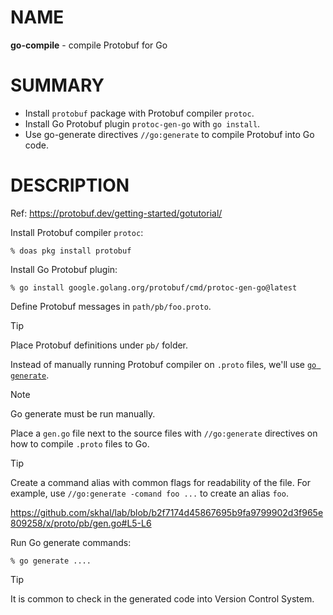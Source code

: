 # NAME

**go-compile** - compile Protobuf for Go


# SUMMARY

* Install `protobuf` package with Protobuf compiler `protoc`.
* Install Go Protobuf plugin `protoc-gen-go` with `go install`.
* Use go-generate directives `//go:generate` to compile Protobuf into Go code.


# DESCRIPTION

Ref: https://protobuf.dev/getting-started/gotutorial/

Install Protobuf compiler `protoc`:

```console
% doas pkg install protobuf
```

Install Go Protobuf plugin:

```console
% go install google.golang.org/protobuf/cmd/protoc-gen-go@latest
```

Define Protobuf messages in `path/pb/foo.proto`.

> [!TIP]
> Place Protobuf definitions under `pb/` folder.

Instead of manually running Protobuf compiler on `.proto` files, we'll use
[`go generate`](https://pkg.go.dev/cmd/go#hdr-Generate_Go_files_by_processing_source).

> [!NOTE]
> Go generate must be run manually.

Place a `gen.go` file next to the source files with `//go:generate` directives
on how to compile `.proto` files to Go.

> [!TIP]
> Create a command alias with common flags for readability of the file. For
> example, use `//go:generate -comand foo ...` to create an alias `foo`.

https://github.com/skhal/lab/blob/b2f7174d45867695b9fa9799902d3f965e809258/x/proto/pb/gen.go#L5-L6

Run Go generate commands:

```console
% go generate ....
```

> [!TIP]
> It is common to check in the generated code into Version Control System.
